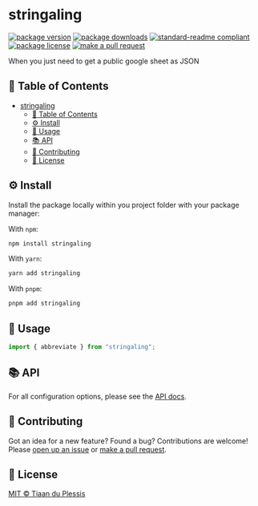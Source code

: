 # stringaling

[![package version](https://img.shields.io/npm/v/stringaling.svg?style=flat-square)](https://npmjs.org/package/stringaling)
[![package downloads](https://img.shields.io/npm/dm/stringaling.svg?style=flat-square)](https://npmjs.org/package/stringaling)
[![standard-readme compliant](https://img.shields.io/badge/readme%20style-standard-brightgreen.svg?style=flat-square)](https://github.com/RichardLitt/standard-readme)
[![package license](https://img.shields.io/npm/l/stringaling.svg?style=flat-square)](https://npmjs.org/package/stringaling)
[![make a pull request](https://img.shields.io/badge/PRs-welcome-brightgreen.svg?style=flat-square)](http://makeapullrequest.com)

When you just need to get a public google sheet as JSON

## 📖 Table of Contents

- [stringaling](#stringaling)
  - [📖 Table of Contents](#-table-of-contents)
  - [⚙️ Install](#️-install)
  - [📖 Usage](#-usage)
  - [📚 API](#-api)
  - [💬 Contributing](#-contributing)
  - [🪪 License](#-license)

## ⚙️ Install

Install the package locally within you project folder with your package manager:

With `npm`:

```sh
npm install stringaling
```

With `yarn`:

```sh
yarn add stringaling
```

With `pnpm`:

```sh
pnpm add stringaling
```

## 📖 Usage

```ts
import { abbreviate } from "stringaling";
```

## 📚 API

For all configuration options, please see the
[API docs](https://paka.dev/npm/stringaling).

## 💬 Contributing

Got an idea for a new feature? Found a bug? Contributions are welcome! Please
[open up an issue](https://github.com/tiaanduplessis/stringaling/issues) or
[make a pull request](https://makeapullrequest.com/).

## 🪪 License

[MIT © Tiaan du Plessis](./LICENSE)
